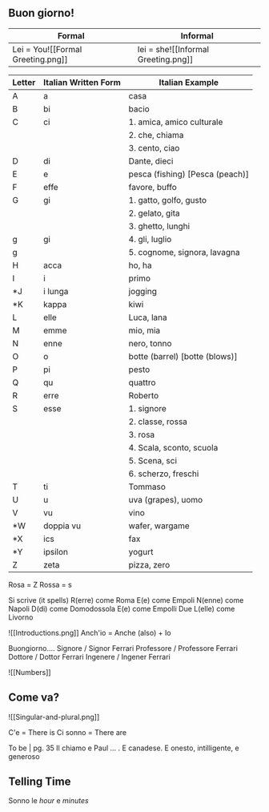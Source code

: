 ## Buon giorno!
| Formal                            | Informal                            |
| --------------------------------- | ----------------------------------- |
| Lei = You![[Formal Greeting.png]] | lei = she![[Informal Greeting.png]] |

| Letter | Italian Written Form | Italian Example                  |
| ------ | -------------------- | -------------------------------- |
| A      | a                    | casa                             |
| B      | bi                   | bacio                            |
| C      | ci                   | 1. amica, amico culturale        |
|        |                      | 2. che, chiama                   |
|        |                      | 3. cento, ciao                   |
| D      | di                   | Dante, dieci                     |
| E      | e                    | pesca (fishing) \[Pesca (peach)] |
| F      | effe                 | favore, buffo                    |
| G      | gi                   | 1. gatto, golfo, gusto           |
|        |                      | 2. gelato, gita                  |
|        |                      | 3. ghetto, lunghi                |
| g      | gi                   | 4. gli, luglio                   |
| g      |                      | 5. cognome, signora, lavagna     |
| H      | acca                 | ho, ha                           |
| I      | i                    | primo                            |
| *J     | i lunga              | jogging                          |
| *K     | kappa                | kiwi                             |
| L      | elle                 | Luca, lana                       |
| M      | emme                 | mio, mia                         |
| N      | enne                 | nero, tonno                      |
| O      | o                    | botte (barrel) \[botte (blows)]  |
| P      | pi                   | pesto                            |
| Q      | qu                   | quattro                          |
| R      | erre                 | Roberto                          |
| S      | esse                 | 1. signore                       |
|        |                      | 2. classe, rossa                 |
|        |                      | 3. rosa                          |
|        |                      | 4. Scala, sconto, scuola         |
|        |                      | 5. Scena, sci                    |
|        |                      | 6. scherzo, freschi              |
| T      | ti                   | Tommaso                          |
| U      | u                    | uva (grapes), uomo               |
| V      | vu                   | vino                             |
| *W     | doppia vu            | wafer, wargame                   |
| *X     | ics                  | fax                              |
| *Y     | ipsilon              | yogurt                           |
| Z      | zeta                 | pizza, zero                      |

Rosa = Z
Rossa = s

Si scrive (it spells)
R(erre) come Roma
E(e) come Empoli
N(enne) come Napoli
D(di) come Domodossola
E(e) come Empolli
Due L(elle) come Livorno

![[Introductions.png]]
Anch'io = Anche (also) + Io

Buongiorno....
	Signore / Signor Ferrari
	Professore / Professore Ferrari
	Dottore / Dottor Ferrari
	Ingenere / Ingener Ferrari	

![[Numbers]]
## Come va?
![[Singular-and-plural.png]]

C'e = There is 
Ci sonno = There are

To be
| 
pg. 35
Il chiamo e Paul ... . E canadese. E onesto, intilligente, e generoso

## Telling Time
Sonno le *hour* e *minutes*